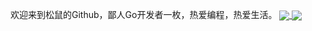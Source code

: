 欢迎来到松鼠的Github，鄙人Go开发者一枚，热爱编程，热爱生活。
<a href="https://github.com/anuraghazra/github-readme-stats">
  <img align="center" src="https://github-readme-stats.vercel.app/api/top-langs/?username=squirrel-ayu&layout=compact&repo=github-readme-stats" />
</a>
<a href="https://github.com/anuraghazra/github-readme-stats">
  <img align="center" src="https://github-readme-stats.vercel.app/api?username=squirrel-ayu&show_icons=true&theme=radical" />
</a>
